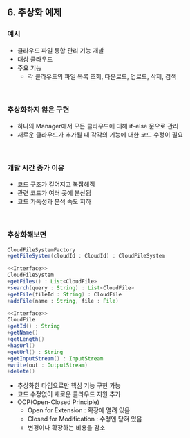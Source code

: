 ## 6. 추상화 예제

### 예시

- 클라우드 파일 통합 관리 기능 개발
- 대상 클라우드
- 주요 기능
  - 각 클라우드의 파일 목록 조회, 다운로드, 업로드, 삭제, 검색

<br>

### 추상화하지 않은 구현

- 하나의 Manager에서 모든 클라우드에 대해 if-else 문으로 관리
- 새로운 클라우드가 추가될 때 각각의 기능에 대한 코드 수정이 필요

<br>

### 개발 시간 증가 이유

- 코드 구조가 길어지고 복잡해짐
- 관련 코드가 여러 곳에 분산됨
- 코드 가독성과 분석 속도 저하

<br>

### 추상화해보면

```java
CloudFileSystemFactory
+getFileSystem(cloudId : CloudId) : CloudFileSystem

<<Interface>>
CloudFileSystem
+getFiles() : List<CloudFile>
+search(query : String) : List<CloudFile>
+getFile(fileId : String) : CloudFile
+addFile(name : String, file : File)

<<Interface>>
CloudFile
+getId() : String
+getName()
+getLength()
+hasUrl()
+getUrl() : String
+getInputStream() : InputStream
+write(out : OutputStream)
+delete()
```

- 추상화한 타입으로만 핵심 기능 구현 가능
- 코드 수정없이 새로운 클라우드 지원 추가
- OCP(Open-Closed Principle)
  - Open for Extension : 확장에 열려 있음
  - Closed for Modification : 수정엔 닫혀 있음
  - 변경이나 확장하는 비용을 감소